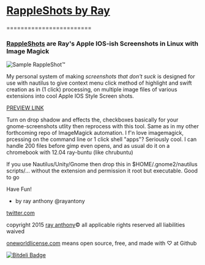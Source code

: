 # [RappleShots by Ray](https://github.com/rayantony/RappleShots/)
========================

### [RappleShots](https://github.com/rayantony/RappleShots/) are Ray's Apple IOS-ish Screenshots in Linux with Image Magick

![Sample RappleShot&trade;](https://d39dlwgeopmdw0.cloudfront.net/assets/test/rappleshots/thrones_rappleshot.png)

My personal system of making *screenshots that don't suck* is designed for use with nautilus to give context menu click method of highlight and swift creation as in (1 click) processing, on multiple image files of various extensions into cool Apple IOS Style Screen shots. 

[PREVIEW LINK](http://statspring.com/?https://raw.githubusercontent.com/rayantony/RappleShots/master/demo.html)

Turn on drop shadow and effects the, checkboxes basically for your gnome-screenshots utlity then reprocess with this tool. Same as in my other forthcoming repo of ImageMagick automation. I f'n love imagemagick, prcessing on the command line or 1 click shell "apps"? Seriously cool. I can handle 200 files before gimp even opens, and as usual do it on a chromebook with 12.04 ray-buntu (like chrubuntu)

If you use Nautilus/Unity/Gnome then drop this in $HOME/.gnome2/nautilus scripts/... without the extension and 
permission it root but executable. Good to go

Have Fun!
- by ray anthony 
@rayantony

 [twitter.com](http://platform.twitter.com/widgets/follow_button.html?screen_name=rayanthonyrcc)
 
 copyright 2015 [ray anthony](http://rayanthony.io)&copy; all applicable rights reserved all liabilities waived
 
 [oneworldlicense.com](http://oneworldlicense.com) means open source, free, and made with ♡ at Github





[![Bitdeli Badge](https://d2weczhvl823v0.cloudfront.net/rayantony/rappleshots/trend.png)](https://bitdeli.com/free "Bitdeli Badge")

